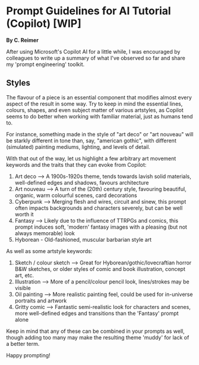# Prompt Guidelines for AI Tutorial (Copilot) [WIP]
**By C. Reimer**

After using Microsoft's Copilot AI for a little while, I was encouraged by colleagues to write up a summary of what I've observed so far and share my 'prompt engineering' toolkit.

## Styles
The flavour of a piece is an essential component that modifies almost every aspect of the result in some way. Try to keep in mind the essential lines, colours, shapes, and even subject matter of various artstyles, as Copilot seems to do better when working with familiar material, just as humans tend to.

For instance, something made in the style of "art deco" or "art nouveau" will be starkly different in tone than, say, "american gothic", with different (simulated) painting mediums, lighting, and levels of detail.

With that out of the way, let us highlight a few arbitrary art movement keywords and the traits that they can evoke from Copilot:  
1. Art deco -->  A 1900s-1920s theme, tends towards lavish solid materials, well-defined edges and shadows, favours architecture
2. Art nouveau --> A turn of the (20th) century style, favouring beautiful, organic, warm colourful scenes, card decorations
3. Cyberpunk --> Merging flesh and wires, circuit and sinew, this prompt often impacts backgrounds and characters severely, but can be well worth it
4. Fantasy --> Likely due to the influence of TTRPGs and comics, this prompt induces soft, 'modern' fantasy images with a pleasing (but not always memorable) look
5. Hyborean - Old-fashioned, muscular barbarian style art

As well as some artstyle keywords:
1. Sketch / colour sketch --> Great for Hyborean/gothic/lovecraftian horror B&W sketches, or older styles of comic and book illustration, concept art, etc.
2. Illustration --> More of a pencil/colour pencil look, lines/strokes may be visible
3. Oil painting --> More realistic painting feel, could be used for in-universe portraits and artwork
4. Gritty comic --> Fantastic semi-realistic look for characters and scenes, more well-defined edges and transitions than the 'Fantasy' prompt alone

Keep in mind that any of these can be combined in your prompts as well, though adding too many may make the resulting theme 'muddy' for lack of a better term.

Happy prompting!

